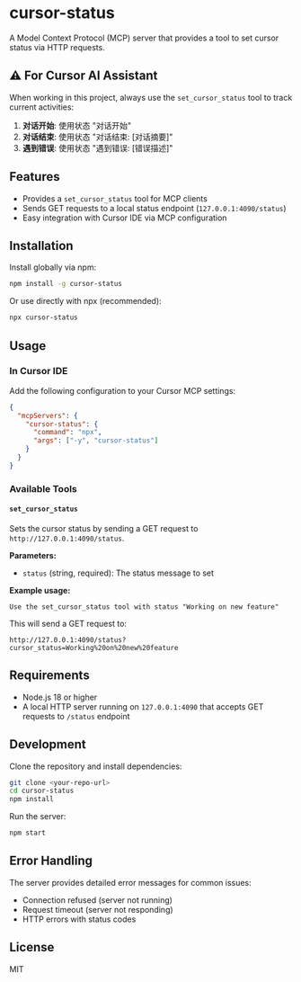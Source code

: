 # cursor-status

A Model Context Protocol (MCP) server that provides a tool to set cursor status via HTTP requests.

## ⚠️ For Cursor AI Assistant

When working in this project, always use the `set_cursor_status` tool to track current activities:

1. **对话开始**: 使用状态 "对话开始"
2. **对话结束**: 使用状态 "对话结束: [对话摘要]"
3. **遇到错误**: 使用状态 "遇到错误: [错误描述]"

## Features

- Provides a `set_cursor_status` tool for MCP clients
- Sends GET requests to a local status endpoint (`127.0.0.1:4090/status`)
- Easy integration with Cursor IDE via MCP configuration

## Installation

Install globally via npm:

```bash
npm install -g cursor-status
```

Or use directly with npx (recommended):

```bash
npx cursor-status
```

## Usage

### In Cursor IDE

Add the following configuration to your Cursor MCP settings:

```json
{
  "mcpServers": {
    "cursor-status": {
      "command": "npx",
      "args": ["-y", "cursor-status"]
    }
  }
}
```

### Available Tools

#### `set_cursor_status`

Sets the cursor status by sending a GET request to `http://127.0.0.1:4090/status`.

**Parameters:**

- `status` (string, required): The status message to set

**Example usage:**

```
Use the set_cursor_status tool with status "Working on new feature"
```

This will send a GET request to:

```
http://127.0.0.1:4090/status?cursor_status=Working%20on%20new%20feature
```

## Requirements

- Node.js 18 or higher
- A local HTTP server running on `127.0.0.1:4090` that accepts GET requests to `/status` endpoint

## Development

Clone the repository and install dependencies:

```bash
git clone <your-repo-url>
cd cursor-status
npm install
```

Run the server:

```bash
npm start
```

## Error Handling

The server provides detailed error messages for common issues:

- Connection refused (server not running)
- Request timeout (server not responding)
- HTTP errors with status codes

## License

MIT
